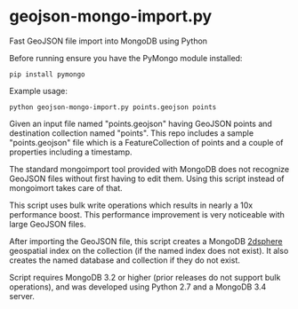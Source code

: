# geojson-mongo-import.py
Fast GeoJSON file import into MongoDB using Python

Before running ensure you have the PyMongo module installed:

`pip install pymongo`

Example usage:

`python geojson-mongo-import.py points.geojson points`

Given an input file named "points.geojson" having GeoJSON points and destination collection named "points".  This repo includes a sample "points.geojson" file which is a FeatureCollection of points and a couple of properties including a timestamp.

The standard mongoimport tool provided with MongoDB does not recognize GeoJSON files without first having to edit them.  Using this script instead of mongoimort takes care of that. 

This script uses bulk write operations which results in nearly a 10x performance boost.  This performance improvement is very noticeable with large GeoJSON files.

After importing the GeoJSON file, this script creates a MongoDB [2dsphere](https://docs.mongodb.com/manual/core/2dsphere/) geospatial index on the collection (if the named index does not exist).  It also creates the named database and collection if they do not exist.

Script requires MongoDB 3.2 or higher (prior releases do not support bulk operations), and was developed using Python 2.7 and a MongoDB 3.4 server.




